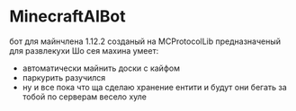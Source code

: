 # MinecraftAIBot

бот для майнчлена 1.12.2 созданый на MCProtocolLib предназначеный для развлекухи
Шо сея махина умеет:
- автоматически майнить доски с кайфом
- паркурить разучился
- ну и все пока что ща сделаю хранение ентити и будут они бегать за тобой по серверам весело хуле
